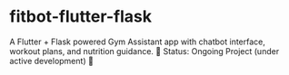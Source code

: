 # fitbot-flutter-flask
A Flutter + Flask powered Gym Assistant app with chatbot interface, workout plans, and nutrition guidance.
🚧 Status: Ongoing Project (under active development) 🚧
